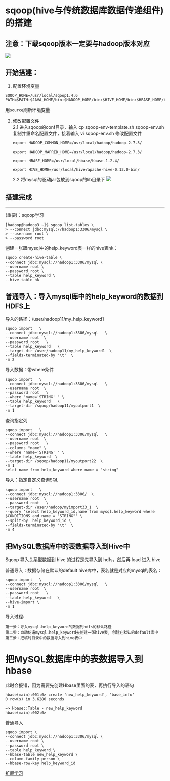 # sqoop(hive与传统数据库数据传递组件)的搭建
## 注意：下载sqoop版本一定要与hadoop版本对应
![](http://tmp.wyjsjxh.com/201912060848_731.png)

## 开始搭建：
1. 配置环境变量
```
SQOOP_HOME=/usr/local/sqoop1.4.6
PATH=$PATH:$JAVA_HOME/bin:$HADOOP_HOME/bin:$HIVE_HOME/bin:$HBASE_HOME/bin:$SQOOP_HOME/bin
```
用`source`刷新环境变量

2. 修改配置文件  
    2.1 进入sqoop的conf目录，输入 cp sqoop-env-template.sh sqoop-env.sh 复制并重命名配置文件，接着输入 vi sqoop-env.sh 修改配置文件
    ```
    export HADOOP_COMMON_HOME=/usr/local/hadoop/hadoop-2.7.3/

    export HADOOP_MAPRED_HOME=/usr/local/hadoop/hadoop-2.7.3/

    export HBASE_HOME=/usr/local/hbase/hbase-1.2.4/

    export HIVE_HOME=/usr/local/hive/apache-hive-0.13.0-bin/   
    ```
    2.2 将mysql的驱动jar包放到sqoop的lib目录下
    ![](http://tmp.wyjsjxh.com/201912060848_899.png)

## 搭建完成
---
(重要)：sqoop学习
```
[hadoop@hadoop3 ~]$ sqoop list-tables \
> --connect jdbc:mysql://hadoop1:3306/mysql \
> --username root \
> --password root
```

创建一张跟mysql中的help_keyword表一样的hive表hk：
```
sqoop create-hive-table \
--connect jdbc:mysql://hadoop1:3306/mysql \
--username root \
--password root \
--table help_keyword \
--hive-table hk
```

## 普通导入：导入mysql库中的help_keyword的数据到HDFS上

导入的路径：/user/hadoop11/my_help_keyword1
```
sqoop import   \
--connect jdbc:mysql://hadoop1:3306/mysql   \
--username root  \
--password root   \
--table help_keyword   \
--target-dir /user/hadoop11/my_help_keyword1  \
--fields-terminated-by '\t'  \
-m 2

```
导入数据：带where条件
```
sqoop import   \
--connect jdbc:mysql://hadoop1:3306/mysql   \
--username root  \
--password root   \
--where "name='STRING' " \
--table help_keyword   \
--target-dir /sqoop/hadoop11/myoutport1  \
-m 1
```
查询指定列
```
sqoop import   \
--connect jdbc:mysql://hadoop1:3306/mysql   \
--username root  \
--password root   \
--columns "name" \
--where "name='STRING' " \
--table help_keyword  \
--target-dir /sqoop/hadoop11/myoutport22  \
-m 1
selct name from help_keyword where name = "string"
```
导入：指定自定义查询SQL
```
sqoop import   \
--connect jdbc:mysql://hadoop1:3306/  \
--username root  \
--password root   \
--target-dir /user/hadoop/myimport33_1  \
--query 'select help_keyword_id,name from mysql.help_keyword where $CONDITIONS and name = "STRING"' \
--split-by  help_keyword_id \
--fields-terminated-by '\t'  \
-m 4

```

## 把MySQL数据库中的表数据导入到Hive中

Sqoop 导入关系型数据到 hive 的过程是先导入到 hdfs，然后再 load 进入 hive

普通导入：数据存储在默认的default hive库中，表名就是对应的mysql的表名：
```
sqoop import   \
--connect jdbc:mysql://hadoop1:3306/mysql   \
--username root  \
--password root   \
--table help_keyword   \
--hive-import \
-m 1

```
导入过程:
```
第一步：导入mysql.help_keyword的数据到hdfs的默认路径 
第二步：自动仿造mysql.help_keyword去创建一张hive表, 创建在默认的default库中 
第三步：把临时目录中的数据导入到hive表中
```

# 把MySQL数据库中的表数据导入到hbase

此时会报错，因为需要先创建Hbase里面的表，再执行导入的语句
```
hbase(main):001:0> create 'new_help_keyword', 'base_info'
0 row(s) in 3.6280 seconds

=> Hbase::Table - new_help_keyword
hbase(main):002:0> 
```
普通导入
```
sqoop import \
--connect jdbc:mysql://hadoop1:3306/mysql \
--username root \
--password root \
--table help_keyword \
--hbase-table new_help_keyword \
--column-family person \
--hbase-row-key help_keyword_id

```

[扩展学习](https://blog.csdn.net/lijingshan34/article/details/81316118)